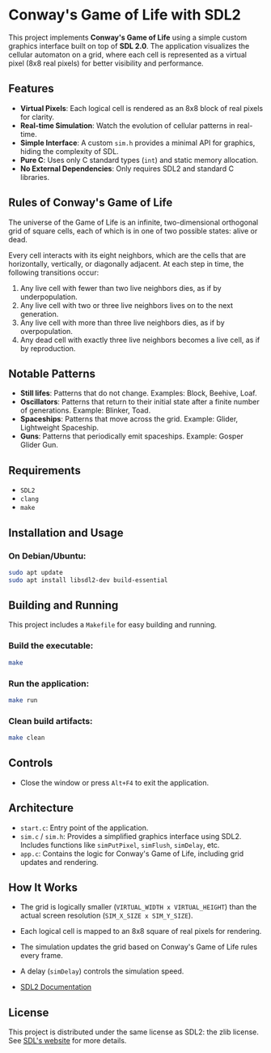 # Conway's Game of Life with SDL2

This project implements **Conway's Game of Life** using a simple custom graphics interface built on top of **SDL 2.0**. The application visualizes the cellular automaton on a grid, where each cell is represented as a virtual pixel (8x8 real pixels) for better visibility and performance.

## Features

- **Virtual Pixels**: Each logical cell is rendered as an 8x8 block of real pixels for clarity.
- **Real-time Simulation**: Watch the evolution of cellular patterns in real-time.
- **Simple Interface**: A custom `sim.h` provides a minimal API for graphics, hiding the complexity of SDL.
- **Pure C**: Uses only C standard types (`int`) and static memory allocation.
- **No External Dependencies**: Only requires SDL2 and standard C libraries.

## Rules of Conway's Game of Life

The universe of the Game of Life is an infinite, two-dimensional orthogonal grid of square cells, each of which is in one of two possible states: alive or dead.

Every cell interacts with its eight neighbors, which are the cells that are horizontally, vertically, or diagonally adjacent. At each step in time, the following transitions occur:

1. Any live cell with fewer than two live neighbors dies, as if by underpopulation.
2. Any live cell with two or three live neighbors lives on to the next generation.
3. Any live cell with more than three live neighbors dies, as if by overpopulation.
4. Any dead cell with exactly three live neighbors becomes a live cell, as if by reproduction.

## Notable Patterns

- **Still lifes**: Patterns that do not change. Examples: Block, Beehive, Loaf.
- **Oscillators**: Patterns that return to their initial state after a finite number of generations. Example: Blinker, Toad.
- **Spaceships**: Patterns that move across the grid. Example: Glider, Lightweight Spaceship.
- **Guns**: Patterns that periodically emit spaceships. Example: Gosper Glider Gun.

## Requirements

- `SDL2`
- `clang`
- `make`

## Installation and Usage

### On Debian/Ubuntu:

```bash
sudo apt update
sudo apt install libsdl2-dev build-essential
```

## Building and Running

This project includes a `Makefile` for easy building and running.

### Build the executable:

```bash
make
```

### Run the application:

```bash
make run
```

### Clean build artifacts:

```bash
make clean
```

## Controls

- Close the window or press `Alt+F4` to exit the application.

## Architecture

- `start.c`: Entry point of the application.
- `sim.c` / `sim.h`: Provides a simplified graphics interface using SDL2. Includes functions like `simPutPixel`, `simFlush`, `simDelay`, etc.
- `app.c`: Contains the logic for Conway's Game of Life, including grid updates and rendering.

## How It Works

- The grid is logically smaller (`VIRTUAL_WIDTH x VIRTUAL_HEIGHT`) than the actual screen resolution (`SIM_X_SIZE x SIM_Y_SIZE`).
- Each logical cell is mapped to an 8x8 square of real pixels for rendering.
- The simulation updates the grid based on Conway's Game of Life rules every frame.
- A delay (`simDelay`) controls the simulation speed.

- [SDL2 Documentation](https://wiki.libsdl.org/SDL2)

## License

This project is distributed under the same license as SDL2: the zlib license. See [SDL's website](https://www.libsdl.org/) for more details.
